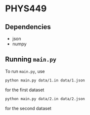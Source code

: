 # PHYS449

## Dependencies

- json
- numpy

## Running `main.py`

To run `main.py`, use

```sh
python main.py data/1.in data/1.json
```

for the first dataset

```sh
python main.py data/2.in data/2.json
```
for the second dataset
